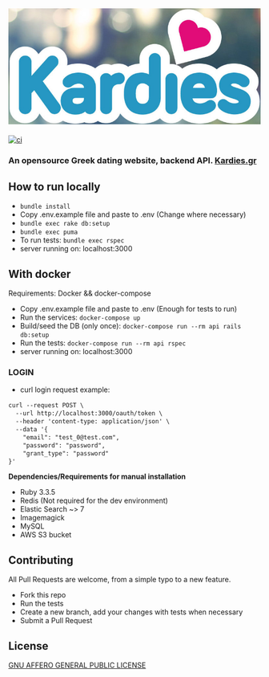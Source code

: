 ## ![Kardies logo](/logo_cover.jpg)
[![ci](https://github.com/AlexAvlonitis/kardies/actions/workflows/ci.yml/badge.svg?branch=master)](https://github.com/AlexAvlonitis/kardies/actions/workflows/ci.yml)
### An opensource Greek dating website, backend API. [Kardies.gr](https://kardies.gr)

## How to run locally

* ```bundle install```
* Copy .env.example file and paste to .env (Change where necessary)
* ```bundle exec rake db:setup```
* ```bundle exec puma```
* To run tests: `bundle exec rspec`
* server running on: localhost:3000

## With docker
Requirements: Docker && docker-compose
* Copy .env.example file and paste to .env (Enough for tests to run)
* Run the services: `docker-compose up`
* Build/seed the DB (only once): `docker-compose run --rm api rails db:setup`
* Run the tests: `docker-compose run --rm api rspec`
* server running on: localhost:3000


### LOGIN
* curl login request example:
```
curl --request POST \
  --url http://localhost:3000/oauth/token \
  --header 'content-type: application/json' \
  --data '{
	"email": "test_0@test.com",
	"password": "password",
	"grant_type": "password"
}'
```

**Dependencies/Requirements for manual installation**

* Ruby 3.3.5
* Redis (Not required for the dev environment)
* Elastic Search ~> 7
* Imagemagick
* MySQL
* AWS S3 bucket

## Contributing

All Pull Requests are welcome, from a simple typo to a new feature.

* Fork this repo
* Run the tests
* Create a new branch, add your changes with tests when necessary
* Submit a Pull Request

## License
[GNU AFFERO GENERAL PUBLIC LICENSE](/LICENSE)
